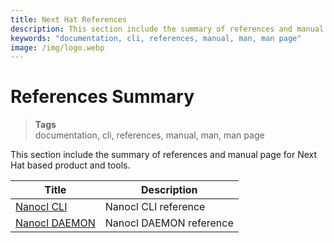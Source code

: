 ```yaml
---
title: Next Hat References
description: This section include the summary of references and manual page for Next Hat based product and tools.
keywords: "documentation, cli, references, manual, man, man page"
image: /img/logo.webp
---
```


# References Summary

> **Tags** <br />
> documentation, cli, references, manual, man, man page

This section include the summary of references and manual page for Next Hat based product and tools.

| Title      | Description |
| ----------- | ----------- |
| [Nanocl CLI](/docs/references/nanocl/cli.md)   | Nanocl CLI reference    |
| [Nanocl DAEMON](/docs/references/nanocl/daemon/overview.md) | Nanocl DAEMON reference |

